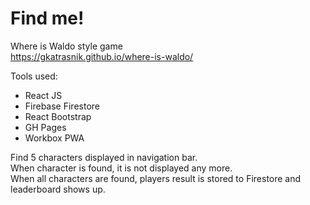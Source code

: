 # Find me!

Where is Waldo style game\
https://gkatrasnik.github.io/where-is-waldo/

Tools used:
- React JS
- Firebase Firestore
- React Bootstrap
- GH Pages
- Workbox PWA

Find 5 characters displayed in navigation bar.\
When character is found, it is not displayed any more.\
When all characters are found, players result is stored to Firestore and leaderboard shows up.
